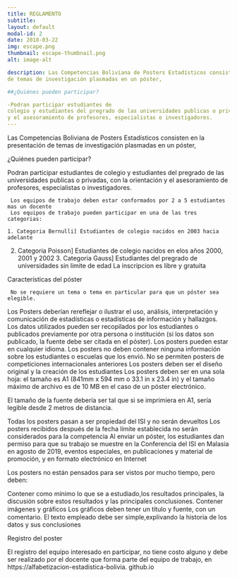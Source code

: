 ```yaml
---
title: REGLAMENTO
subtitle: 
layout: default
modal-id: 2
date: 2018-03-22
img: escape.png
thumbnail: escape-thumbnail.png
alt: image-alt

description: Las Competencias Boliviana de Posters Estadísticos consisten en la presentación
de temas de investigación plasmadas en un póster, 

##¿Quiénes pueden participar?

-Podran participar estudiantes de
colegio y estudiantes del pregrado de las universidades publicas o privadas, con la orientación 
y el asesoramiento de profesores, especialistas o investigadores.
---
```

Las Competencias Boliviana de Posters Estadísticos consisten en la presentación
de temas de investigación plasmadas en un póster, 

¿Quiénes pueden participar?

 Podran participar estudiantes de
colegio y estudiantes del pregrado de las universidades publicas o privadas, con la orientación 
y el asesoramiento de profesores, especialistas o investigadores.

	 Los equipos de trabajo deben estar conformados por 2 a 5 estudiantes mas un docente 
	 Los equipos de trabajo pueden participar en una de las tres categorias:
	
	1. Categoria Bernulli] Estudiantes de colegio nacidos en 2003 hacia adelante
2. Categoria Poisson] Estudiantes de colegio nacidos en elos años 2000, 2001 y 2002 
	3. Categoria Gauss] Estudiantes del pregrado de universidades sin limite de edad 
 La inscripcion es libre y gratuita


Características del póster 


	 No se requiere un tema o tema en particular para que un póster sea elegible. 
 Los Posters deberían rereflejar o ilustrar el uso, análisis, interpretación y
comunicación de estadísticas o estadísticas de información y hallazgos.
 Los datos utilizados pueden ser recopilados por los estudiantes o publicados previamente
por otra persona o institución (si los datos son publicado, la fuente debe ser
citada en el póster).
 Los posters pueden estar en cualquier idioma.
 Los posters no deben contener ninguna información sobre los estudiantes o escuelas que los envió.
 No se permiten posters de competiciones internacionales anteriores
 Los posters deben ser el diseño original y la creación de los estudiantes
 Los posters deben ser en una sola hoja: el tamaño es A1 (841mm x 594
mm o 33.1 in x 23.4 in) y el tamaño máximo de archivo es de 10 MB en el caso de
un póster electrónico.

El tamaño de la fuente debería ser tal que si se imprimiera en A1, sería legible desde
2 metros de distancia.

Todas los posters pasan a ser propiedad del ISI y no serán devueltos
 Los posters recibidos después de la fecha límite establecida no serán considerados
para la competencia
 Al enviar un póster, los estudiantes dan permiso para que su trabajo se muestre
en la Conferencia del ISI en Malasia en agosto de 2019, eventos especiales, en
publicaciones y material de promoción, y en formato electrónico en Internet

Los posters no están pensados para ser vistos por mucho tiempo, pero deben:

 Contener como mínimo lo que se a estudiado,los resultados principales, la
discusión sobre estos resultados y las principales conclusiones.
Contener imágenes y gráﬁcos
 Los gráﬁcos deben tener un título y fuente, con un comentario.
 El texto empleado debe ser simple,explivando la historia de los datos y sus conclusiones




Registro del poster

 El registro del equipo interesado en participar, no tiene costo alguno y debe ser realizado por el docente que forma parte del equipo de trabajo, en https://alfabetizacion-estadistica-bolivia.
github.io 

